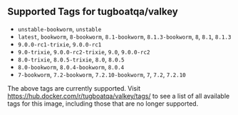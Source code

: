 ## Supported Tags for tugboatqa/valkey

* `unstable-bookworm`, `unstable`
* `latest`, `bookworm`, `8-bookworm`, `8.1-bookworm`, `8.1.3-bookworm`, `8`, `8.1`, `8.1.3`
* `9.0.0-rc1-trixie`, `9.0.0-rc1`
* `9.0-trixie`, `9.0.0-rc2-trixie`, `9.0`, `9.0.0-rc2`
* `8.0-trixie`, `8.0.5-trixie`, `8.0`, `8.0.5`
* `8.0-bookworm`, `8.0.4-bookworm`, `8.0.4`
* `7-bookworm`, `7.2-bookworm`, `7.2.10-bookworm`, `7`, `7.2`, `7.2.10`

The above tags are currently supported. Visit https://hub.docker.com/r/tugboatqa/valkey/tags/ to see a list of all available tags for this image, including those that are no longer supported.
